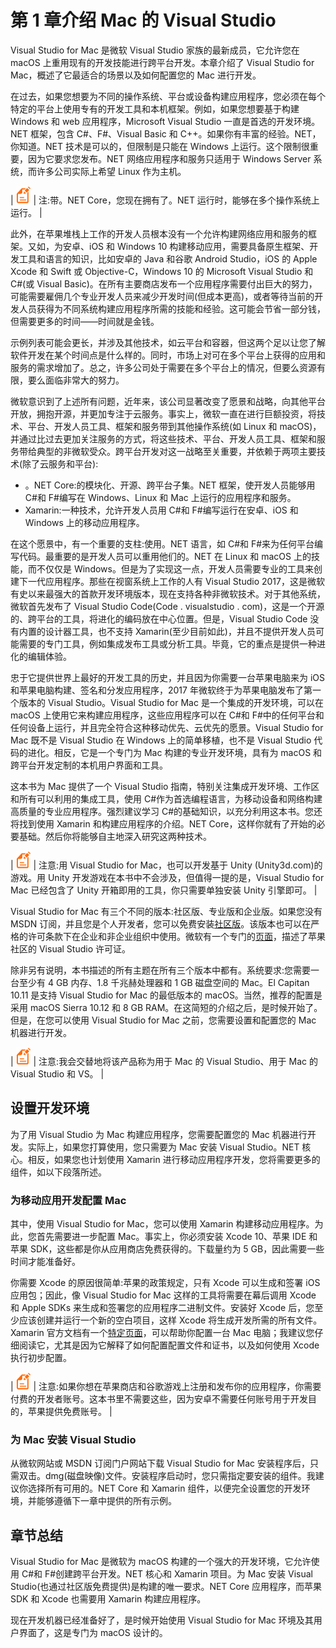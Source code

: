 # 第 1 章介绍 Mac 的 Visual Studio

Visual Studio for Mac 是微软 Visual Studio 家族的最新成员，它允许您在 macOS 上重用现有的开发技能进行跨平台开发。本章介绍了 Visual Studio for Mac，概述了它最适合的场景以及如何配置您的 Mac 进行开发。

在过去，如果您想要为不同的操作系统、平台或设备构建应用程序，您必须在每个特定的平台上使用专有的开发工具和本机框架。例如，如果您想要基于构建 Windows 和 web 应用程序，Microsoft Visual Studio 一直是首选的开发环境。NET 框架，包含 C#、F#、Visual Basic 和 C++。如果你有丰富的经验。NET，你知道。NET 技术是可以的，但限制是只能在 Windows 上运行。这个限制很重要，因为它要求您发布。NET 网络应用程序和服务只适用于 Windows Server 系统，而许多公司实际上希望 Linux 作为主机。

| ![](img/note.png) | 注:带。NET Core，您现在拥有了。NET 运行时，能够在多个操作系统上运行。 |

此外，在苹果堆栈上工作的开发人员根本没有一个允许构建网络应用和服务的框架。又如，为安卓、iOS 和 Windows 10 构建移动应用，需要具备原生框架、开发工具和语言的知识，比如安卓的 Java 和谷歌 Android Studio，iOS 的 Apple Xcode 和 Swift 或 Objective-C，Windows 10 的 Microsoft Visual Studio 和 C#(或 Visual Basic)。在所有主要商店发布一个应用程序需要付出巨大的努力，可能需要雇佣几个专业开发人员来减少开发时间(但成本更高)，或者等待当前的开发人员获得为不同系统构建应用程序所需的技能和经验。这可能会节省一部分钱，但需要更多的时间——时间就是金钱。

示例列表可能会更长，并涉及其他技术，如云平台和容器，但这两个足以让您了解软件开发在某个时间点是什么样的。同时，市场上对可在多个平台上获得的应用和服务的需求增加了。总之，许多公司处于需要在多个平台上的情况，但要么资源有限，要么面临非常大的努力。

微软意识到了上述所有问题，近年来，该公司显著改变了愿景和战略，向其他平台开放，拥抱开源，并更加专注于云服务。事实上，微软一直在进行巨额投资，将技术、平台、开发人员工具、框架和服务带到其他操作系统(如 Linux 和 macOS)，并通过比过去更加关注服务的方式，将这些技术、平台、开发人员工具、框架和服务带给典型的非微软受众。跨平台开发对这一战略至关重要，并依赖于两项主要技术(除了云服务和平台):

*   。NET Core:的模块化、开源、跨平台子集。NET 框架，使开发人员能够用 C#和 F#编写在 Windows、Linux 和 Mac 上运行的应用程序和服务。
*   Xamarin:一种技术，允许开发人员用 C#和 F#编写运行在安卓、iOS 和 Windows 上的移动应用程序。

在这个愿景中，有一个重要的支柱:使用。NET 语言，如 C#和 F#来为任何平台编写代码。最重要的是开发人员可以重用他们的。NET 在 Linux 和 macOS 上的技能，而不仅仅是 Windows。但是为了实现这一点，开发人员需要专业的工具来创建下一代应用程序。那些在视窗系统上工作的人有 Visual Studio 2017，这是微软有史以来最强大的首款开发环境版本，现在支持各种非微软技术。对于其他系统，微软首先发布了 Visual Studio Code(Code . visualstudio . com)，这是一个开源的、跨平台的工具，将进化的编码放在中心位置。但是，Visual Studio Code 没有内置的设计器工具，也不支持 Xamarin(至少目前如此)，并且不提供开发人员可能需要的专门工具，例如集成发布工具或分析工具。毕竟，它的重点是提供一种进化的编辑体验。

忠于它提供世界上最好的开发工具的历史，并且因为你需要一台苹果电脑来为 iOS 和苹果电脑构建、签名和分发应用程序，2017 年微软终于为苹果电脑发布了第一个版本的 Visual Studio。Visual Studio for Mac 是一个集成的开发环境，可以在 macOS 上使用它来构建应用程序，这些应用程序可以在 C#和 F#中的任何平台和任何设备上运行，并且完全符合这种移动优先、云优先的愿景。Visual Studio for Mac 既不是 Visual Studio 在 Windows 上的简单移植，也不是 Visual Studio 代码的进化。相反，它是一个专门为 Mac 构建的专业开发环境，具有为 macOS 和跨平台开发定制的本机用户界面和工具。

这本书为 Mac 提供了一个 Visual Studio 指南，特别关注集成开发环境、工作区和所有可以利用的集成工具，使用 C#作为首选编程语言，为移动设备和网络构建高质量的专业应用程序。强烈建议学习 C#的基础知识，以充分利用这本书。您还将找到使用 Xamarin 和构建应用程序的介绍。NET Core，这样你就有了开始的必要基础。然后你将能够自主地深入研究这两种技术。

| ![](img/note.png) | 注意:用 Visual Studio for Mac，也可以开发基于 Unity (Unity3d.com)的游戏。用 Unity 开发游戏在本书中不会涉及，但值得一提的是，Visual Studio for Mac 已经包含了 Unity 开箱即用的工具，你只需要单独安装 Unity 引擎即可。 |

Visual Studio for Mac 有三个不同的版本:社区版、专业版和企业版。如果您没有 MSDN 订阅，并且您是个人开发者，您可以免费安装[社区版](https://bit.ly/2tsuJvR)。该版本也可以在严格的许可条款下在企业和非企业组织中使用。微软有一个专门的[页面](https://www.visualstudio.com/license-terms/mlt553321)，描述了苹果社区的 Visual Studio 许可证。

除非另有说明，本书描述的所有主题在所有三个版本中都有。系统要求:您需要一台至少有 4 GB 内存、1.8 千兆赫处理器和 1 GB 磁盘空间的 Mac。El Capitan 10.11 是支持 Visual Studio for Mac 的最低版本的 macOS。当然，推荐的配置是采用 macOS Sierra 10.12 和 8 GB RAM。在这简短的介绍之后，是时候开始了。但是，在您可以使用 Visual Studio for Mac 之前，您需要设置和配置您的 Mac 机器进行开发。

| ![](img/note.png) | 注意:我会交替地将该产品称为用于 Mac 的 Visual Studio、用于 Mac 的 Visual Studio 和 VS。 |

## 设置开发环境

为了用 Visual Studio 为 Mac 构建应用程序，您需要配置您的 Mac 机器进行开发。实际上，如果您打算使用，您只需要为 Mac 安装 Visual Studio。NET 核心。相反，如果您也计划使用 Xamarin 进行移动应用程序开发，您将需要更多的组件，如以下段落所述。

### 为移动应用开发配置 Mac

其中，使用 Visual Studio for Mac，您可以使用 Xamarin 构建移动应用程序。为此，您首先需要进一步配置 Mac。事实上，你必须安装 Xcode 10、苹果 IDE 和苹果 SDK，这些都是你从应用商店免费获得的。下载量约为 5 GB，因此需要一些时间才能准备好。

你需要 Xcode 的原因很简单:苹果的政策规定，只有 Xcode 可以生成和签署 iOS 应用包；因此，像 Visual Studio for Mac 这样的工具将需要在幕后调用 Xcode 和 Apple SDKs 来生成和签署您的应用程序二进制文件。安装好 Xcode 后，您至少应该创建并运行一个新的空白项目，这样 Xcode 将生成开发所需的所有文件。Xamarin 官方文档有一个[特定页面](https://developer.xamarin.com/guides/ios/getting_started/installation/windows/connecting-to-mac/)，可以帮助你配置一台 Mac 电脑；我建议您仔细阅读它，尤其是因为它解释了如何配置配置文件和证书，以及如何使用 Xcode 执行初步配置。

| ![](img/note.png) | 注意:如果你想在苹果商店和谷歌游戏上注册和发布你的应用程序，你需要付费的开发者账号。这本书里不需要这些，因为安卓不需要任何账号用于开发目的，苹果提供免费账号。 |

### 为 Mac 安装 Visual Studio

从微软网站或 MSDN 订阅门户网站下载 Visual Studio for Mac 安装程序后，只需双击。dmg(磁盘映像)文件。安装程序启动时，您只需指定要安装的组件。我建议你选择所有可用的。NET Core 和 Xamarin 组件，以便完全设置您的开发环境，并能够遵循下一章中提供的所有示例。

## 章节总结

Visual Studio for Mac 是微软为 macOS 构建的一个强大的开发环境，它允许使用 C#和 F#创建跨平台开发。NET 核心和 Xamarin 项目。为 Mac 安装 Visual Studio(也通过社区版免费提供)是构建的唯一要求。NET Core 应用程序，而苹果 SDK 和 Xcode 也需要用 Xamarin 构建应用程序。

现在开发机器已经准备好了，是时候开始使用 Visual Studio for Mac 环境及其用户界面了，这是专门为 macOS 设计的。